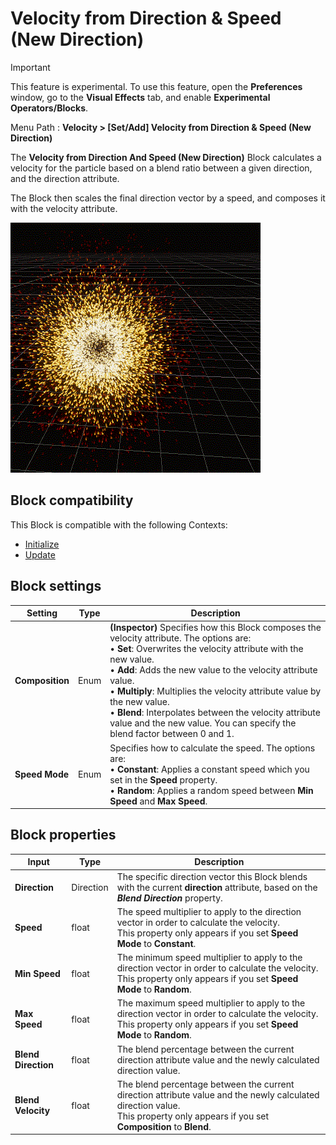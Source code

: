 # Velocity from Direction & Speed (New Direction)

> [!IMPORTANT]
> This feature is experimental. To use this feature, open the **Preferences** window, go to the **Visual Effects** tab, and enable **Experimental Operators/Blocks**.

Menu Path : **Velocity > [Set/Add] Velocity from Direction & Speed (New Direction)**

The **Velocity from Direction And Speed (New Direction)** Block calculates a velocity for the particle based on a blend ratio between a given direction, and the direction attribute.

The Block then scales the final direction vector by a speed, and composes it with the velocity attribute.

![](Images/Block-VelocityFromDirectionAndSpeed(NewDirection)Example.gif)

## Block compatibility

This Block is compatible with the following Contexts:

- [Initialize](Context-Initialize.md)
- [Update](Context-Update.md)

## Block settings

| **Setting**     | **Type** | **Description**                                              |
| --------------- | -------- | ------------------------------------------------------------ |
| **Composition** | Enum     | **(Inspector)** Specifies how this Block composes the velocity attribute. The options are:<br/>&#8226; **Set**: Overwrites the velocity attribute with the new value.<br/>&#8226; **Add**: Adds the new value to the velocity attribute value.<br/>&#8226; **Multiply**: Multiplies the velocity attribute value by the new value.<br/>&#8226; **Blend**: Interpolates between the velocity attribute value and the new value. You can specify the blend factor between 0 and 1. |
| **Speed Mode**  | Enum     | Specifies how to calculate the speed. The options are:<br/>&#8226; **Constant**: Applies a constant speed which you set in the **Speed** property.<br/>&#8226; **Random**: Applies a random speed between **Min Speed** and **Max** **Speed**. |

## Block properties

| **Input**           | **Type**  | **Description**                                              |
| ------------------- | --------- | ------------------------------------------------------------ |
| **Direction**       | Direction | The specific direction vector this Block blends with the current **direction** attribute, based on the ***Blend Direction*** property. |
| **Speed**           | float     | The speed multiplier to apply to the direction vector in order to calculate the velocity.<br/>This property only appears if you set **Speed Mode** to **Constant**. |
| **Min Speed**       | float     | The minimum speed multiplier to apply to the direction vector in order to calculate the velocity.<br/>This property only appears if you set **Speed Mode** to **Random**. |
| **Max Speed**       | float     | The maximum speed multiplier to apply to the direction vector in order to calculate the velocity.<br/>This property only appears if you set **Speed Mode** to **Random**. |
| **Blend Direction** | float     | The blend percentage between the current direction attribute value and the newly calculated direction value. |
| **Blend Velocity**  | float     | The blend percentage between the current direction attribute value and the newly calculated direction value.<br/>This property only appears if you set **Composition** to **Blend**. |
